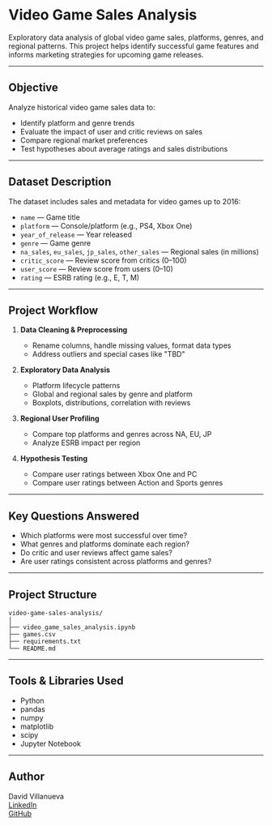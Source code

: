 #  Video Game Sales Analysis

Exploratory data analysis of global video game sales, platforms, genres, and regional patterns. This project helps identify successful game features and informs marketing strategies for upcoming game releases.

---

##  Objective

Analyze historical video game sales data to:

- Identify platform and genre trends
- Evaluate the impact of user and critic reviews on sales
- Compare regional market preferences
- Test hypotheses about average ratings and sales distributions

---

##  Dataset Description

The dataset includes sales and metadata for video games up to 2016:

- `name` — Game title  
- `platform` — Console/platform (e.g., PS4, Xbox One)  
- `year_of_release` — Year released  
- `genre` — Game genre  
- `na_sales`, `eu_sales`, `jp_sales`, `other_sales` — Regional sales (in millions)  
- `critic_score` — Review score from critics (0–100)  
- `user_score` — Review score from users (0–10)  
- `rating` — ESRB rating (e.g., E, T, M)  

---

##  Project Workflow

1. **Data Cleaning & Preprocessing**
   - Rename columns, handle missing values, format data types
   - Address outliers and special cases like "TBD"

2. **Exploratory Data Analysis**
   - Platform lifecycle patterns
   - Global and regional sales by genre and platform
   - Boxplots, distributions, correlation with reviews

3. **Regional User Profiling**
   - Compare top platforms and genres across NA, EU, JP
   - Analyze ESRB impact per region

4. **Hypothesis Testing**
   - Compare user ratings between Xbox One and PC
   - Compare user ratings between Action and Sports genres

---

##  Key Questions Answered

- Which platforms were most successful over time?
- What genres and platforms dominate each region?
- Do critic and user reviews affect game sales?
- Are user ratings consistent across platforms and genres?

---

##  Project Structure

```
video-game-sales-analysis/
│
├── video_game_sales_analysis.ipynb
├── games.csv
├── requirements.txt
└── README.md

```

---

##  Tools & Libraries Used

- Python
- pandas
- numpy
- matplotlib
- scipy
- Jupyter Notebook

---

## Author

David Villanueva  
[LinkedIn](https://www.linkedin.com/in/david-villanueva-59659727)  
[GitHub](https://github.com/lolapaul)

